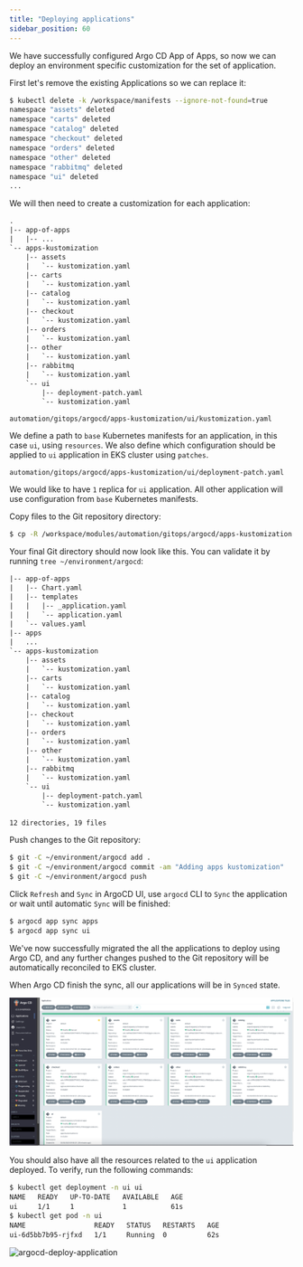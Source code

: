 ```yaml
---
title: "Deploying applications"
sidebar_position: 60
---
```


We have successfully configured Argo CD App of Apps, so now we can deploy an environment specific customization for the set of application.

First let's remove the existing Applications so we can replace it:

```bash
$ kubectl delete -k /workspace/manifests --ignore-not-found=true
namespace "assets" deleted
namespace "carts" deleted
namespace "catalog" deleted
namespace "checkout" deleted
namespace "orders" deleted
namespace "other" deleted
namespace "rabbitmq" deleted
namespace "ui" deleted
...
```

We will then need to create a customization for each application:

```
.
|-- app-of-apps
|   |-- ...
`-- apps-kustomization
    |-- assets
    |   `-- kustomization.yaml
    |-- carts
    |   `-- kustomization.yaml
    |-- catalog
    |   `-- kustomization.yaml
    |-- checkout
    |   `-- kustomization.yaml
    |-- orders
    |   `-- kustomization.yaml
    |-- other
    |   `-- kustomization.yaml
    |-- rabbitmq
    |   `-- kustomization.yaml
    `-- ui
        |-- deployment-patch.yaml
        `-- kustomization.yaml
```

```file
automation/gitops/argocd/apps-kustomization/ui/kustomization.yaml
```

We define a path to `base` Kubernetes manifests for an application, in this case `ui`, using `resources`. We also define which configuration should be applied to `ui` application in EKS cluster using `patches`.

```file
automation/gitops/argocd/apps-kustomization/ui/deployment-patch.yaml
```

We would like to have `1` replica for `ui` application. All other application will use configuration from `base` Kubernetes manifests.

Copy files to the Git repository directory:

```bash
$ cp -R /workspace/modules/automation/gitops/argocd/apps-kustomization ~/environment/argocd/
```

Your final Git directory should now look like this. You can validate it by running `tree ~/environment/argocd`:

```
|-- app-of-apps
|   |-- Chart.yaml
|   |-- templates
|   |   |-- _application.yaml
|   |   `-- application.yaml
|   `-- values.yaml
|-- apps
|   ...
`-- apps-kustomization
    |-- assets
    |   `-- kustomization.yaml
    |-- carts
    |   `-- kustomization.yaml
    |-- catalog
    |   `-- kustomization.yaml
    |-- checkout
    |   `-- kustomization.yaml
    |-- orders
    |   `-- kustomization.yaml
    |-- other
    |   `-- kustomization.yaml
    |-- rabbitmq
    |   `-- kustomization.yaml
    `-- ui
        |-- deployment-patch.yaml
        `-- kustomization.yaml

12 directories, 19 files
```

Push changes to the Git repository:

```bash
$ git -C ~/environment/argocd add .
$ git -C ~/environment/argocd commit -am "Adding apps kustomization"
$ git -C ~/environment/argocd push
```

Click `Refresh` and `Sync` in ArgoCD UI, use `argocd` CLI to `Sync` the application or wait until automatic `Sync` will be finished:

```bash
$ argocd app sync apps
$ argocd app sync ui
```

We've now successfully migrated the all the applications to deploy using Argo CD, and any further changes pushed to the Git repository will be automatically reconciled to EKS cluster.

When Argo CD finish the sync, all our applications will be in `Synced` state.

![argocd-ui-apps.png](assets/argocd-ui-apps-synced.png)

You should also have all the resources related to the `ui` application deployed. To verify, run the following commands:

```bash hook=deploy
$ kubectl get deployment -n ui ui
NAME   READY   UP-TO-DATE   AVAILABLE   AGE
ui     1/1     1            1           61s
$ kubectl get pod -n ui
NAME                 READY   STATUS   RESTARTS   AGE
ui-6d5bb7b95-rjfxd   1/1     Running  0          62s
```

![argocd-deploy-application](../assets/argocd-deploy-application.png)
